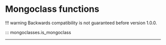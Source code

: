 # Mongoclass functions

!!! warning
    Backwards compatibility is not guaranteed before version 1.0.0.

::: mongoclasses.is_mongoclass
___